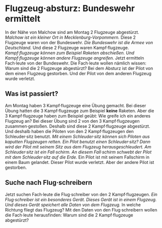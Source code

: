 # Flugzeug·absturz: Bundeswehr ermittelt

In der Nähe von Malchow sind am Montag 2 Flugzeuge abgestürzt. 
*Malchow ist ein kleiner Ort in Mecklenburg-Vorpommern.* Diese 2 Flugzeuge waren von der Bundeswehr. 
*Die Bundeswehr ist die Armee von Deutschland.* Und diese 2 Flugzeuge waren Kampf·flugzeuge. 
*Kampf·flugzeuge können zum Beispiel Raketen abschießen.* 
*Und Kampf·flugzeuge können andere Flugzeuge angreifen.* Jetzt ermitteln Fach·leute von der Bundeswehr. Die Fach·leute wollen nämlich wissen: Warum sind die 2 Flugzeuge abgestürzt? Bei dem Absturz ist der Pilot von dem einen Flugzeug gestorben. Und der Pilot von dem anderen Flugzeug  wurde verletzt. 

## Was ist passiert?
Am Montag haben 3 Kampf·flugzeuge eine Übung gemacht. Bei dieser Übung hatten die 3 Kampf·flugzeuge zum Beispiel **keine** Raketen. Aber die 3 Kampf·flugzeuge haben zum Beispiel geübt: Wie greife ich ein anderes Flugzeug an? Bei dieser Übung sind 2 von den 3 Kampf·flugzeugen zusammen·gestoßen. Deshalb sind diese 2 Kampf·flugzeuge abgestürzt. Und deshalb haben die Piloten von den 2 Kampf·flugzeugen den Schleuder·sitz benutzt. 
*Mit einem Schleuder·sitz können sich Piloten aus kaputten Flugzeugen retten.* 
*Ein Pilot benutzt einen Schleuder·sitz?* 
*Dann wird der Pilot mit seinem Sitz aus dem Flugzeug herausgeschleudert.* 
*Am Schleuder·sitz ist ein Fall·schirm.* 
*An diesem Fall·schirm schwebt der Pilot mit dem Schleuder·sitz auf die Erde.* Ein Pilot ist mit seinem Fallschirm in einem Baum gelandet. Dieser Pilot wurde verletzt. Aber der andere Pilot ist gestorben. 

## Suche nach Flug·schreibern
Jetzt suchen Fach·leute die Flug·schreiber von den 2 Kampf·flugzeugen. 
*Ein Flug·schreiber ist ein besonderes Gerät.* 
*Dieses Gerät ist in einem Flugzeug.* 
*Und dieses Gerät speichert alle Daten von dem Flugzeug.* In welche Richtung fliegt das Flugzeug? Mit den Daten von den Flug·schreibern wollen die Fach·leute herausfinden: Warum sind die 2 Kampf·flugzeuge abgestürzt? 
